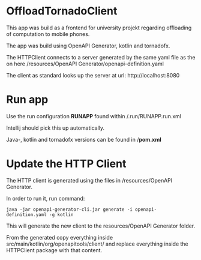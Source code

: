 # OffloadTornadoClient

This app was build as a frontend for university projekt regarding offloading of computation to mobile phones.

The app was build using OpenAPI Generator, kotlin and tornadofx.

The HTTPClient connects to a server generated by the same yaml file as the on here /resources/OpenAPI Generator/openapi-definition.yaml

The client as standard looks up the server at url: http://localhost:8080

# Run app
Use the run configuration **RUNAPP** found within /.run/RUNAPP.run.xml

Intellij should pick this up automatically.

Java-, kotlin and tornadofx versions can be found in /**pom.xml** 

# Update the HTTP Client
The HTTP client is generated using the files in /resources/OpenAPI Generator.

In order to run it, run command: 
```
java -jar openapi-generator-cli.jar generate -i openapi-definition.yaml -g kotlin
```

This will generate the new client to the resources/OpenAPI Generator folder.

From the generated copy everything inside src/main/kotlin/org/openapitools/client/ and replace everything inside the HTTPClient package with that content.


